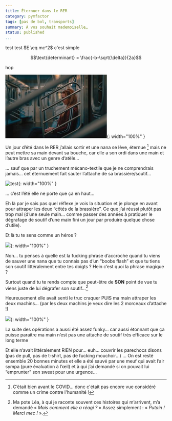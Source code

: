 ```yaml
---
title: Éternuer dans le RER
category: pymfactor
tags: [pas de bol, transports]
summary: À vos souhait mademoiselle…
status: published
...
```


~~test~~ test $E \eq mc^2$ c'est simple

$$\text{determinant} = \frac{-b-\sqrt{\delta}}{2a}$$

hop

![cover image](/assets/img/girl-in-subway-thumb.jpg){: width="100%" }

Un jour d’été dans le RER j’allais sortir et une nana se lève, éternue [^covid] mais ne peut mettre sa main devant sa bouche, car elle a son ordi dans une main et l’autre bras avec un genre d’atèle…

[^covid]: C’était bien avant le COVID… donc c'était pas encore vue considéré comme un crime contre l'humanité !

… sauf que par un truchement mécano-textile que je ne comprendrais jamais… cet éternuement fait sauter l’attache de sa brassière/soutif…

![test](https://media.giphy.com/media/xT1XGLtjjDfqIjJCO4/giphy.gif){: width="100%" }

… c’est l’été elle ne porte que ça en haut…

Eh là par je sais pas quel réflexe je vois la situation et je plonge en avant pour attraper les deux “côtés de la brassière”. Ce que j’ai réussi plutôt pas trop mal (d’une seule main… comme passer des années à pratiquer le dégrafage de soutif d’une main fini un jour par produire quelque chose d’utile).

Et là tu te sens comme un héros ?

![](https://media.giphy.com/media/7OVSLBCahCv1rb5rZ5/giphy.gif){: width="100%" }

Non… tu penses à quelle est la fucking phrase d’accroche quand tu viens de sauver une nana que tu connais pas d’un “boobs flash” et que tu tiens son soutif littéralement entre tes doigts ? Hein c’est quoi la phrase magique ?

Surtout quand tu te rends compte que peut-être de **SON** point de vue tu viens juste de lui dégrafer son soutif…[^lea]

[^lea]: Ma pote Léa, à qui je raconte souvent ces histoires qui m’arrivent, m’a demandé « *Mais comment elle a réagi ?* » Assez simplement : « *Putain ! Merci mec !* ». 

Heureusement elle avait senti le truc craquer PUIS ma main attraper les deux machins… (par les deux machins je veux dire les 2 morceaux d’attache !)

![](https://media.giphy.com/media/6q29hxDKvJvPy/giphy.gif){: width="100%" }

La suite des opérations a aussi été assez funky… car aussi étonnant que ça puisse paraitre ma main n’est pas une attache de soutif très efficace sur le long terme

Et elle n’avait littéralement RIEN pour… euh… couvrir les parechocs disons (pas de pull, pas de t-shirt, pas de fucking mouchoir…) … On est resté ensemble 20 bonnes minutes et elle a été sauvé par une meuf qui avait l’air sympa (pure évaluation à l’œil) et à qui j’ai demandé si on pouvait lui “emprunter” son sweat pour une urgence…
